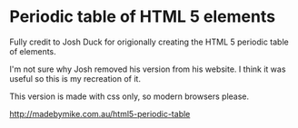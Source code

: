 Periodic table of HTML 5 elements
=================================

Fully credit to Josh Duck for origionally creating the HTML 5 periodic table of elements. 

I'm not sure why Josh removed his version from his website. I think it was useful so this is my recreation of it.

This version is made with css only, so modern browsers please.

<a href="http://madebymike.com.au/html5-periodic-table">http://madebymike.com.au/html5-periodic-table</a>
